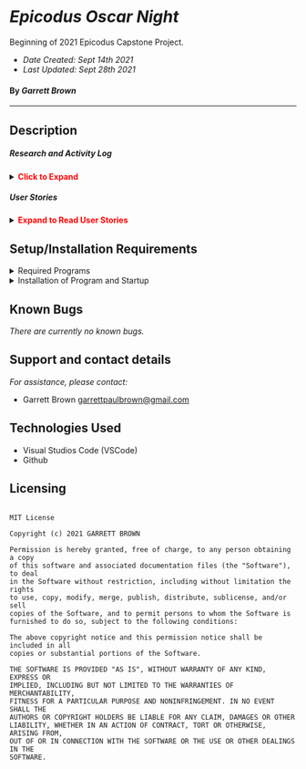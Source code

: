 # _Epicodus Oscar Night_

Beginning of 2021 Epicodus Capstone Project.

* _Date Created: Sept 14th 2021_
* _Last Updated: Sept 28th 2021_

#### By _Garrett Brown_

***

## Description

##### Research and Activity Log

<details>
    <summary><span style="color:red"><strong>Click to Expand</strong></summary>

* Sept 14th 2021 7:03 PM to 8:49 - Gathering Data in Excell. (106 min)
* Sept 20th 2021 7:45 PM to 9:25 - Gathering Data in Excell. (100 min)
* Sept 26th 2021 10:30 AM to 11:50 AM - Changing data, making edits. (80 min)
* Sept 26th 2021 11:50 AM to 1PM - Structuring API, creating API basics. (70 min)
* Sept 26th 2021 2:49 PM to 3:28 - Data maxmizing, Drawio. (39 min)
* Sept 26th 2021 3:29 PM to 4:45 - Data maxmizing, Drawio. (76 min)
* Sept 26th 2021 4:45 PM to 5:00 PM - Drawio, standup in class. (15 min)
* Sept 28th 2021 6 PM to 7 - Standup in class, creating schema. (60 min)
* Oct 2nd 2021 3 PM to 3:30 - Schema Analysis. (30 min)
* Oct 3rd 2021 9:30 AM - 10:40 AM - API. (70 min)

FILE TRANSFER, LOST GIT HISTORY.

* Oct 3rd 2021 10:40 AM - ??? - API.
https://docs.google.com/spreadsheets/d/1UJ5y-uzIn_iSlDE_9wPRfLr41qaUA9mbKf4w1CswyPA/edit#gid=121875076

</details>

##### User Stories
<details>
    <summary><span style="color:red"><strong>Expand to Read User Stories</strong></summary>
1. User needs to be able to use program.
2. This will get filled in later I assume.

</details>


## Setup/Installation Requirements

<details>
    <summary>Required Programs</summary>
    
1. An internet browser.
2. Visual Code Studio (or another code editor).
3. .NET

</details>

<details>
    <summary>Installation of Program and Startup</summary>

1. Open the terminal on your local machine and navigate to "Desktop."
2. Clone Tap Room with the following git command `git clone https://github.com/GBProductions/EpicodusCapstone`
3. Navigate to the top level of the repository with the command `cd EpicodusCapstone`
4. In the CL, type in `npm install`.
5. In the CL, type in `npm run build`.
6. In the CL, type in `npm start`.

</details>


## Known Bugs

_There are currently no known bugs._


## Support and contact details

_For assistance, please contact:_ 
* Garrett Brown <garrettpaulbrown@gmail.com>

## Technologies Used
* Visual Studios Code (VSCode)
* Github

## Licensing

```

MIT License

Copyright (c) 2021 GARRETT BROWN

Permission is hereby granted, free of charge, to any person obtaining a copy
of this software and associated documentation files (the "Software"), to deal
in the Software without restriction, including without limitation the rights
to use, copy, modify, merge, publish, distribute, sublicense, and/or sell
copies of the Software, and to permit persons to whom the Software is
furnished to do so, subject to the following conditions:

The above copyright notice and this permission notice shall be included in all
copies or substantial portions of the Software.

THE SOFTWARE IS PROVIDED "AS IS", WITHOUT WARRANTY OF ANY KIND, EXPRESS OR
IMPLIED, INCLUDING BUT NOT LIMITED TO THE WARRANTIES OF MERCHANTABILITY,
FITNESS FOR A PARTICULAR PURPOSE AND NONINFRINGEMENT. IN NO EVENT SHALL THE
AUTHORS OR COPYRIGHT HOLDERS BE LIABLE FOR ANY CLAIM, DAMAGES OR OTHER
LIABILITY, WHETHER IN AN ACTION OF CONTRACT, TORT OR OTHERWISE, ARISING FROM,
OUT OF OR IN CONNECTION WITH THE SOFTWARE OR THE USE OR OTHER DEALINGS IN THE
SOFTWARE.

```